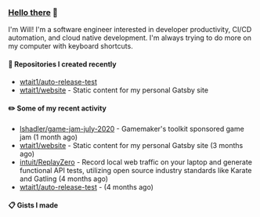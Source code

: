 ### [Hello there](https://www.youtube.com/watch?v=rEq1Z0bjdwc) 🍉

I'm Will! I'm a software engineer interested in developer productivity, CI/CD automation, and cloud native development. I'm always trying to do more on my computer with keyboard shortcuts.

#### 🌱 Repositories I created recently

- [wtait1/auto-release-test](https://github.com/wtait1/auto-release-test)
- [wtait1/website](https://github.com/wtait1/website) - Static content for my personal Gatsby site

#### ✏️ Some of my recent activity

- [lshadler/game-jam-july-2020](https://github.com/lshadler/game-jam-july-2020) - Gamemaker&#39;s toolkit sponsored game jam (1 month ago)
- [wtait1/website](https://github.com/wtait1/website) - Static content for my personal Gatsby site (3 months ago)
- [intuit/ReplayZero](https://github.com/intuit/ReplayZero) - Record local web traffic on your laptop and generate functional API tests, utilizing open source industry standards like Karate and Gatling (4 months ago)
- [wtait1/auto-release-test](https://github.com/wtait1/auto-release-test) -  (4 months ago)

#### 📋 Gists I made

